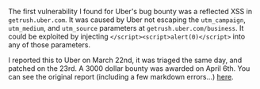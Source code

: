 <!-- 
.. title: XSS in getrush.uber.com
.. slug: xss-in-getrushubercom
.. date: 2016-04-17 18:58:50 UTC-04:00
.. tags: 
.. category: 
.. link: 
.. description: 
.. type: text
-->

The first vulnerability I found for Uber's bug bounty was a reflected XSS in ```getrush.uber.com```. It was caused by Uber not escaping the ```utm_campaign```, ```utm_medium```, and ```utm_source``` parameters at ```getrush.uber.com/business```. It could be exploited by injecting ```</script><script>alert(0)</script>``` into any of those parameters. 

I reported this to Uber on March 22nd, it was triaged the same day, and patched on the 23rd. A 3000 dollar bounty was awarded on April 6th. You can see the original report (including a few markdown errors...) [here](https://hackerone.com/reports/125112). 
